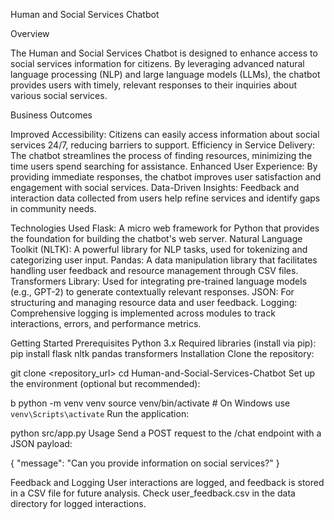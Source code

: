 Human and Social Services Chatbot

Overview

The Human and Social Services Chatbot is designed to enhance access to social services information for citizens. By leveraging advanced natural language processing (NLP) and large language models (LLMs), the chatbot provides users with timely, relevant responses to their inquiries about various social services.

Business Outcomes

Improved Accessibility: Citizens can easily access information about social services 24/7, reducing barriers to support.
Efficiency in Service Delivery: The chatbot streamlines the process of finding resources, minimizing the time users spend searching for assistance.
Enhanced User Experience: By providing immediate responses, the chatbot improves user satisfaction and engagement with social services.
Data-Driven Insights: Feedback and interaction data collected from users help refine services and identify gaps in community needs.

Technologies Used
Flask: A micro web framework for Python that provides the foundation for building the chatbot's web server.
Natural Language Toolkit (NLTK): A powerful library for NLP tasks, used for tokenizing and categorizing user input.
Pandas: A data manipulation library that facilitates handling user feedback and resource management through CSV files.
Transformers Library: Used for integrating pre-trained language models (e.g., GPT-2) to generate contextually relevant responses.
JSON: For structuring and managing resource data and user feedback.
Logging: Comprehensive logging is implemented across modules to track interactions, errors, and performance metrics.

Getting Started
Prerequisites
Python 3.x
Required libraries (install via pip):
pip install flask nltk pandas transformers
Installation
Clone the repository:


git clone <repository_url>
cd Human-and-Social-Services-Chatbot
Set up the environment (optional but recommended):

b
python -m venv venv
source venv/bin/activate  # On Windows use `venv\Scripts\activate`
Run the application:

python src/app.py
Usage
Send a POST request to the /chat endpoint with a JSON payload:

{
    "message": "Can you provide information on social services?"
}

Feedback and Logging
User interactions are logged, and feedback is stored in a CSV file for future analysis. Check user_feedback.csv in the data directory for logged interactions.